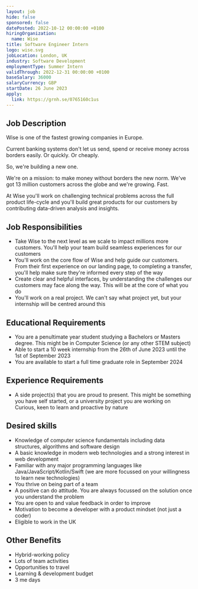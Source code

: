 ```yaml
---
layout: job
hide: false
sponsored: false
datePosted: 2022-10-12 00:00:00 +0100
hiringOrganization:
  name: Wise
title: Software Engineer Intern
logo: wise.svg
jobLocation: London, UK
industry: Software Development
employmentType: Summer Intern
validThrough: 2022-12-31 00:00:00 +0100
baseSalary: 36000
salaryCurrency: GBP
startDate: 26 June 2023
apply:
  link: https://grnh.se/0765160c1us
---
```


## Job Description

Wise is one of the fastest growing companies in Europe. 

Current banking systems don't let us send, spend or receive money across borders easily. Or quickly. Or cheaply. 

So, we're building a new one.

We're on a mission: to make money without borders the new norm. We've got 13 million customers across the globe and we're growing. Fast.

At Wise you'll work on challenging technical problems across the full product life-cycle and you'll build great products for our customers by contributing data-driven analysis and insights.

## Job Responsibilities

- Take Wise to the next level as we scale to impact millions more customers. You'll help your team build seamless experiences for our customers
- You'll work on the core flow of Wise and help guide our customers. From their first experience on our landing page, to completing a transfer, you'll help make sure they're informed every step of the way
- Create clear and helpful interfaces, by understanding the challenges our customers may face along the way. This will be at the core of what you do
- You'll work on a real project. We can't say what project yet, but your internship will be centred around this

## Educational Requirements

- You are a penultimate year student studying a Bachelors or Masters degree. This might be in Computer Science (or any other STEM subject)
- Able to start a 10 week internship from the 26th of June 2023 until the 1st of September 2023
- You are available to start a full time graduate role in September 2024

## Experience Requirements

- A side project(s) that you are proud to present. This might be something you have self started, or a university project you are working on
Curious, keen to learn and proactive by nature

## Desired skills
- Knowledge of computer science fundamentals including data structures, algorithms and software design
-  A basic knowledge in modern web technologies and a strong interest in web development
- Familiar with any major programming languages like Java/JavaScript/Kotlin/Swift (we are more focussed on your willingness to learn new technologies)
- You thrive on being part of a team
- A positive can do attitude. You are always focussed on the solution once you understand the problem
- You are open to and value feedback in order to improve
- Motivation to become a developer with a product mindset (not just a coder)
- Eligible to work in the UK

## Other Benefits
- Hybrid-working policy
- Lots of team activities
- Opportunities to travel
- Learning & development budget
- 3 me days 


